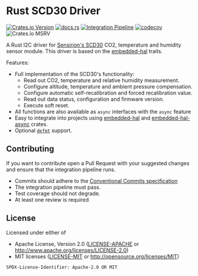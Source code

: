 # Rust SCD30 Driver

[![Crates.io Version](https://img.shields.io/crates/v/scd30-interface?link=https%3A%2F%2Fcrates.io%2Fcrates%2Fscd30-interface)](https://crates.io/crates/scd30-interface)
[![docs.rs](https://img.shields.io/docsrs/scd30-interface?logo=https%3A%2F%2Fdocs.rs%2Fscd30-interface%2F1.0.0%2Fscd30_interface%2F)](https://docs.rs/scd30-interface/1.0.0/scd30_interface/)
[![Integration Pipeline](https://github.com/Gronner/scd30-interface/actions/workflows/integration.yaml/badge.svg)](https://github.com/Gronner/scd30-interface/actions/workflows/integration.yaml)
[![codecov](https://codecov.io/gh/Gronner/scd30-interface/graph/badge.svg?token=NH6UCHBL19)](https://codecov.io/gh/Gronner/scd30-interface)
![Crates.io MSRV](https://img.shields.io/crates/msrv/scd30-interface)


A Rust I2C driver for [Sensirion's SCD30](https://sensirion.com/products/catalog/SCD30) CO2,
temperature and humidity sensor module. This driver is based on the
[embedded-hal](https://docs.rs/embedded-hal/latest/embedded_hal/index.html) traits.

Features:

* Full implementation of the SCD30's functionality:
    * Read out CO2, temperature and relative humidity measurement.
    * Configure altitude, temperature and ambient pressure compensation.
    * Configure automatic self-recalibration and forced recalibration value.
    * Read out data status, configuration and firmware version.
    * Execute soft reset.
* All functions are also available as `async` interfaces with the `async` feature
* Easy to integrate into projects using [embedded-hal](https://github.com/rust-embedded/embedded-hal)
  and [embedded-hal-async](https://crates.io/crates/embedded-hal-async) crates.
* Optional [`defmt`](https://github.com/knurling-rs/defmt) support.

## Contributing

If you want to contribute open a Pull Request with your suggested changes and ensure that the
integration pipeline runs.

* Commits should adhere to the [Conventional Commits specification](https://www.conventionalcommits.org/en/v1.0.0/#specification)
* The integration pipeline must pass.
* Test coverage should not degrade.
* At least one review is required

## License

Licensed under either of

* Apache License, Version 2.0 ([LICENSE-APACHE](LICENSE-APACHE) or http://www.apache.org/licenses/LICENSE-2.0)
* MIT licenses ([LICENSE-MIT](LICENSE-MIT) or http://opensource.org/licenses/MIT)

`SPDX-License-Identifier: Apache-2.0 OR MIT`
